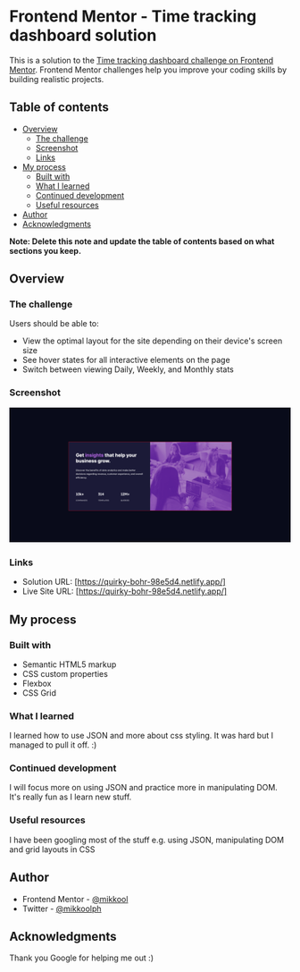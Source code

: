 # Frontend Mentor - Time tracking dashboard solution

This is a solution to the [Time tracking dashboard challenge on Frontend Mentor](https://www.frontendmentor.io/challenges/time-tracking-dashboard-UIQ7167Jw). Frontend Mentor challenges help you improve your coding skills by building realistic projects. 

## Table of contents

- [Overview](#overview)
  - [The challenge](#the-challenge)
  - [Screenshot](#screenshot)
  - [Links](#links)
- [My process](#my-process)
  - [Built with](#built-with)
  - [What I learned](#what-i-learned)
  - [Continued development](#continued-development)
  - [Useful resources](#useful-resources)
- [Author](#author)
- [Acknowledgments](#acknowledgments)

**Note: Delete this note and update the table of contents based on what sections you keep.**

## Overview

### The challenge

Users should be able to:

- View the optimal layout for the site depending on their device's screen size
- See hover states for all interactive elements on the page
- Switch between viewing Daily, Weekly, and Monthly stats

### Screenshot

![](./design/screenshot.png)

### Links

- Solution URL: [https://quirky-bohr-98e5d4.netlify.app/]
- Live Site URL: [https://quirky-bohr-98e5d4.netlify.app/]

## My process

### Built with

- Semantic HTML5 markup
- CSS custom properties
- Flexbox
- CSS Grid

### What I learned

I learned how to use JSON and more about css styling. It was hard but I managed to pull it off. :)

### Continued development

I will focus more on using JSON and practice more in manipulating DOM. It's really fun as I learn new stuff.

### Useful resources
I have been googling most of the stuff e.g. using JSON, manipulating DOM and grid layouts in CSS

## Author


- Frontend Mentor - [@mikkool](https://www.frontendmentor.io/profile/mikkool)
- Twitter - [@mikkoolph](https://www.twitter.com/mikkoolph)

## Acknowledgments

Thank you Google for helping me out :)